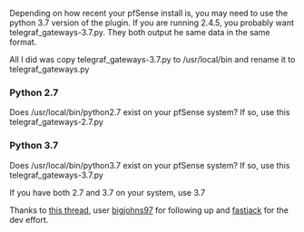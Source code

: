 Depending on how recent your pfSense install is, you may need to use the python 3.7 version of the plugin.
If you are running 2.4.5, you probably want telegraf_gateways-3.7.py. They both output he same data in the same format.

All I did was copy telegraf_gateways-3.7.py to /usr/local/bin and rename it to telegraf_gateways.py 

### Python 2.7
Does /usr/local/bin/python2.7 exist on your pfSense system?  If so, use this
telegraf_gateways-2.7.py

### Python 3.7
Does /usr/local/bin/python3.7 exist on your pfSense system?  If so, use this
telegraf_gateways-3.7.py

If you have both 2.7 and 3.7 on your system, use 3.7

Thanks to [this thread](https://forum.netgate.com/topic/152132/grafana-dashboard-using-telegraf-with-additional-plugins/16), user [bigjohns97](https://forum.netgate.com/user/bigjohns97) for following up and [fastjack](https://gist.github.com/fastjack) for the dev effort.


